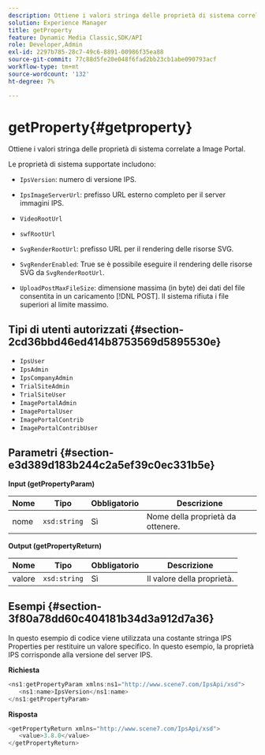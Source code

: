 ```yaml
---
description: Ottiene i valori stringa delle proprietà di sistema correlate a Image Portal.
solution: Experience Manager
title: getProperty
feature: Dynamic Media Classic,SDK/API
role: Developer,Admin
exl-id: 2297b785-28c7-49c6-8891-00986f35ea88
source-git-commit: 77c88d5fe20e048f6fad2bb23cb1abe090793acf
workflow-type: tm+mt
source-wordcount: '132'
ht-degree: 7%

---
```


# getProperty{#getproperty}

Ottiene i valori stringa delle proprietà di sistema correlate a Image Portal.

Le proprietà di sistema supportate includono:

* `IpsVersion`: numero di versione IPS.
* `IpsImageServerUrl`: prefisso URL esterno completo per il server immagini IPS.
* `VideoRootUrl`
* `swfRootUrl`
* `SvgRenderRootUrl`: prefisso URL per il rendering delle risorse SVG.
* `SvgRenderEnabled`: True se è possibile eseguire il rendering delle risorse SVG da `SvgRenderRootUrl`.

* `UploadPostMaxFileSize`: dimensione massima (in byte) dei dati del file consentita in un caricamento [!DNL POST]. Il sistema rifiuta i file superiori al limite massimo.

## Tipi di utenti autorizzati {#section-2cd36bbd46ed414b8753569d5895530e}

* `IpsUser`
* `IpsAdmin`
* `IpsCompanyAdmin`
* `TrialSiteAdmin`
* `TrialSiteUser`
* `ImagePortalAdmin`
* `ImagePortalUser`
* `ImagePortalContrib`
* `ImagePortalContribUser`

## Parametri {#section-e3d389d183b244c2a5ef39c0ec331b5e}

**Input (getPropertyParam)**

| Nome | Tipo | Obbligatorio | Descrizione |
|---|---|---|---|
| nome | `xsd:string` | Sì | Nome della proprietà da ottenere. |

**Output (getPropertyReturn)**

| Nome | Tipo | Obbligatorio | Descrizione |
|---|---|---|---|
| valore | `xsd:string` | Sì | Il valore della proprietà. |

## Esempi {#section-3f80a78dd60c404181b34d3a912d7a36}

In questo esempio di codice viene utilizzata una costante stringa IPS Properties per restituire un valore specifico. In questo esempio, la proprietà IPS corrisponde alla versione del server IPS.

**Richiesta**

```java
<ns1:getPropertyParam xmlns:ns1="http://www.scene7.com/IpsApi/xsd">
   <ns1:name>IpsVersion</ns1:name>
</ns1:getPropertyParam>
```

**Risposta**

```java
<getPropertyReturn xmlns="http://www.scene7.com/IpsApi/xsd">
   <value>3.8.0</value>
</getPropertyReturn>
```
